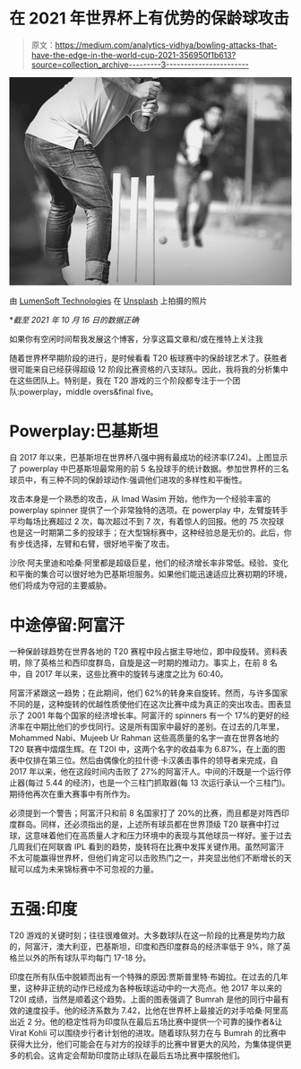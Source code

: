 # 在 2021 年世界杯上有优势的保龄球攻击

> 原文：<https://medium.com/analytics-vidhya/bowling-attacks-that-have-the-edge-in-the-world-cup-2021-356950f1b613?source=collection_archive---------3----------------------->

![](img/007e47b41cf9d61a5edf9ff69a365623.png)

由 [LumenSoft Technologies](https://unsplash.com/@candelarms?utm_source=medium&utm_medium=referral) 在 [Unsplash](https://unsplash.com?utm_source=medium&utm_medium=referral) 上拍摄的照片

**截至 2021 年 10 月 16 日的数据正确*

如果你有空闲时间帮我发展这个博客，分享这篇文章和/或在推特上关注我

随着世界杯早期阶段的进行，是时候看看 T20 板球赛中的保龄球艺术了。获胜者很可能来自已经获得超级 12 阶段比赛资格的八支球队。因此，我将我的分析集中在这些团队上。特别是，我在 T20 游戏的三个阶段都专注于一个团队:powerplay，middle overs&final five。

# **Powerplay:巴基斯坦**

自 2017 年以来，巴基斯坦在世界杯八强中拥有最成功的经济率(7.24)。上图显示了 powerplay 中巴基斯坦最常用的前 5 名投球手的统计数据。参加世界杯的三名球员中，有三种不同的保龄球动作:强调他们进攻的多样性和平衡性。

攻击本身是一个熟悉的攻击，从 Imad Wasim 开始，他作为一个经验丰富的 powerplay spinner 提供了一个非常独特的选项。在 powerplay 中，左臂旋转手平均每场比赛超过 2 次，每次超过不到 7 次，有着惊人的回报。他的 75 次投球也是这一时期第二多的投球手；在大型锦标赛中，这种经验总是无价的。此后，你有步伐选择，左臂和右臂，很好地平衡了攻击。

沙欣·阿夫里迪和哈桑·阿里都是超级巨星，他们的经济增长率非常低。经验、变化和平衡的集合可以很好地为巴基斯坦服务。如果他们能迅速适应比赛初期的环境，他们将成为夺冠的主要威胁。

# **中途停留:阿富汗**

一种保龄球趋势在世界各地的 T20 赛程中段占据主导地位，即中段旋转。资料表明，除了英格兰和西印度群岛，自旋是这一时期的推动力。事实上，在前 8 名中，自 2017 年以来，这些比赛中的旋转与速度之比为 60:40。

阿富汗紧跟这一趋势；在此期间，他们 62%的转身来自旋转。然而，与许多国家不同的是，这种旋转的优越性质使他们在这次比赛中成为真正的突出攻击。图表显示了 2001 年每个国家的经济增长率。阿富汗的 spinners 有一个 17%的更好的经济率在中期比他们的步伐同行。这是所有国家中最好的差别。在过去的几年里，Mohammed Nabi、Mujeeb Ur Rahman 这些高质量的名字一直在世界各地的 T20 联赛中熠熠生辉。在 T20I 中，这两个名字的收益率为 6.87%，在上面的图表中仅排在第三位。然后由偶像化的拉什德·卡汉袭击事件的领导者来完成，自 2017 年以来，他在这段时间内击败了 27%的阿富汗人。中间的汗既是一个运行停止器(每过 5.44 的经济)，也是一个三柱门抓取器(每 13 次运行承认一个三柱门)。期待他再次在重大赛事中有所作为。

必须提到一个警告；阿富汗只和前 8 名国家打了 20%的比赛，而且都是对阵西印度群岛。同样，还必须指出的是，上述所有球员都在世界顶级 T20 联赛中打过球，这意味着他们在高质量人才和压力环境中的表现与其他球员一样好。鉴于过去几周我们在阿联酋 IPL 看到的趋势，旋转将在比赛中发挥关键作用。虽然阿富汗不太可能赢得世界杯，但他们肯定可以击败热门之一，并突显出他们不断增长的天赋可以成为未来锦标赛中不可忽视的力量。

# **五强:印度**

T20 游戏的关键时刻；往往很难做对。大多数球队在这一阶段的比赛是势均力敌的，阿富汗，澳大利亚，巴基斯坦，印度和西印度群岛的经济率低于 9%，除了英格兰以外的所有球队平均每门 17-18 分。

印度在所有队伍中脱颖而出有一个特殊的原因:贾斯普里特·布姆拉。在过去的几年里，这种非正统的动作已经成为各种板球运动中的一大亮点。他 2017 年以来的 T20I 成绩，当然是顺着这个趋势。上面的图表强调了 Bumrah 是他的同行中最有效的速度投手。他的经济系数为 7.42，比他在世界杯上最接近的对手哈桑·阿里高出近 2 分。他的稳定性将为印度队在最后五场比赛中提供一个可靠的操作者&让 Virat Kohli 可以围绕步行者计划他的进攻。随着球队努力在与 Bumrah 的比赛中获得大比分，他们可能会在与对方的投球手的比赛中冒更大的风险，为集体提供更多的机会。这肯定会帮助印度防止球队在最后五场比赛中摆脱他们。